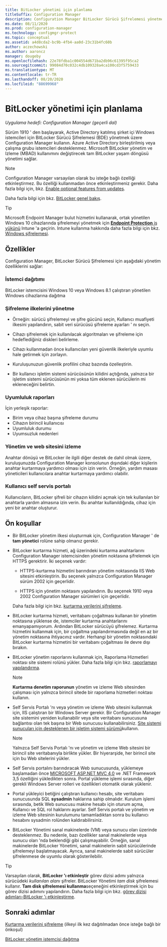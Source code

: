 ```yaml
---
title: BitLocker yönetimi için planlama
titleSuffix: Configuration Manager
description: Configuration Manager BitLocker Sürücü Şifrelemesi yönetmeyi planlayın
ms.date: 08/11/2020
ms.prod: configuration-manager
ms.technology: configmgr-protect
ms.topic: conceptual
ms.assetid: a4d8cda2-bc9b-4fb4-aa0d-23c31b4fc60b
author: aczechowski
ms.author: aaroncz
manager: dougeby
ms.openlocfilehash: 22e78fdba1c004554d671ba2db96c61395f95ca2
ms.sourcegitcommit: 99084d70c032c4db109328a4ca100cd3f5759433
ms.translationtype: MT
ms.contentlocale: tr-TR
ms.lasthandoff: 08/20/2020
ms.locfileid: "88699968"
---
```

# <a name="plan-for-bitlocker-management"></a>BitLocker yönetimi için planlama

*Uygulama hedefi: Configuration Manager (geçerli dal)*

<!-- 3601034 -->

Sürüm 1910 ' den başlayarak, Active Directory katılmış şirket içi Windows istemcileri için BitLocker Sürücü Şifrelemesi (BDE) yönetmek üzere Configuration Manager kullanın. Azure Active Directory birleştirilmiş veya çalışma grubu istemcileri desteklenmez. Microsoft BitLocker yönetim ve Izleme (MBAD) kullanımını değiştirecek tam BitLocker yaşam döngüsü yönetimi sağlar.

> [!NOTE]
> Configuration Manager varsayılan olarak bu isteğe bağlı özelliği etkinleştirmez. Bu özelliği kullanmadan önce etkinleştirmeniz gerekir. Daha fazla bilgi için, bkz. [Enable optional features from updates](../../core/servers/manage/install-in-console-updates.md#bkmk_options).  

Daha fazla bilgi için bkz. [BitLocker genel bakış](/windows/security/information-protection/bitlocker/bitlocker-overview).

> [!TIP]
> Microsoft Endpoint Manager bulut hizmetini kullanarak, ortak yönetilen Windows 10 cihazlarında şifrelemeyi yönetmek için [ **Endpoint Protection** iş yükünü](../../comanage/workloads.md#endpoint-protection) Intune 'a geçirin. Intune kullanma hakkında daha fazla bilgi için bkz. [Windows şifrelemesi](/intune/protect/endpoint-protection-windows-10#windows-encryption).

## <a name="features"></a>Özellikler

Configuration Manager, BitLocker Sürücü Şifrelemesi için aşağıdaki yönetim özelliklerini sağlar:

### <a name="client-deployment"></a>İstemci dağıtımı

BitLocker istemcisini Windows 10 veya Windows 8.1 çalıştıran yönetilen Windows cihazlarına dağıtma

### <a name="manage-encryption-policies"></a>Şifreleme ilkelerini yönetme

- Örneğin: sürücü şifrelemeyi ve şifre gücünü seçin, Kullanıcı muafiyeti ilkesini yapılandırın, sabit veri sürücüsü şifreleme ayarları ' nı seçin.

- Cihazı şifrelemek için kullanılacak algoritmaları ve şifreleme için hedeflediğiniz diskleri belirleme.

- Cihazı kullanmadan önce kullanıcıları yeni güvenlik ilkeleriyle uyumlu hale getirmek için zorlayın.

- Kuruluşunuzun güvenlik profilini cihaz bazında özelleştirin.

- Bir kullanıcı işletim sistemi sürücüsünün kilidini açtığında, yalnızca bir işletim sistemi sürücüsünün mi yoksa tüm eklenen sürücülerin mi ekleneceğini belirtin.

### <a name="compliance-reports"></a>Uyumluluk raporları

İçin yerleşik raporlar:

- Birim veya cihaz başına şifreleme durumu
- Cihazın birincil kullanıcısı
- Uyumluluk durumu
- Uyumsuzluk nedenleri

### <a name="administration-and-monitoring-website"></a>Yönetim ve web sitesini izleme

Anahtar dönüşü ve BitLocker ile ilgili diğer destek de dahil olmak üzere, kuruluşunuzda Configuration Manager konsolunun dışındaki diğer kişilerin anahtar kurtarmaya yardımcı olması için izin verin. Örneğin, yardım masası yöneticileri kullanıcılara anahtar kurtarmaya yardımcı olabilir.

### <a name="user-self-service-portal"></a>Kullanıcı self servis portalı

Kullanıcıların, BitLocker şifreli bir cihazın kilidini açmak için tek kullanılan bir anahtarla yardım almasına izin verin. Bu anahtar kullanıldığında, cihaz için yeni bir anahtar oluşturur.

## <a name="prerequisites"></a>Ön koşullar

- Bir BitLocker yönetim ilkesi oluşturmak için, Configuration Manager ' de **tam yönetici** rolüne sahip olmanız gerekir.

- BitLocker kurtarma hizmeti, ağ üzerindeki kurtarma anahtarlarını Configuration Manager istemcisinden yönetim noktasına şifrelemek için HTTPS gerektirir. İki seçenek vardır:

  - HTTPS-kurtarma hizmetini barındıran yönetim noktasında IIS Web sitesini etkinleştirin. Bu seçenek yalnızca Configuration Manager sürüm 2002 için geçerlidir.<!-- 5925660 -->

  - HTTPS için yönetim noktasını yapılandırın. Bu seçenek 1910 veya 2002 Configuration Manager sürümleri için geçerlidir.

  Daha fazla bilgi için bkz. [kurtarma verilerini şifreleme](../deploy-use/bitlocker/encrypt-recovery-data.md).

- BitLocker kurtarma hizmeti, veritabanı çoğaltması kullanan bir yönetim noktasına yüklense de, istemciler kurtarma anahtarlarını emanyapamıyorum. Ardından BitLocker sürücüyü şifrelemez. Kurtarma hizmetini kullanmak için, bir çoğaltma yapılandırmasında değil en az bir yönetim noktasına ihtiyacınız vardır. Herhangi bir yönetim noktasındaki BitLocker kurtarma hizmetini bir veritabanı çoğaltması ile devre dışı bırakın.<!-- 7813149 -->

- BitLocker yönetim raporlarını kullanmak için, Raporlama Hizmetleri noktası site sistemi rolünü yükler. Daha fazla bilgi için bkz. [raporlamayı yapılandırma](../../core/servers/manage/configuring-reporting.md).

    > [!NOTE]
    > **Kurtarma denetim raporunun** yönetim ve izleme Web sitesinden çalışması için yalnızca birincil sitede bir raporlama hizmetleri noktası kullanın.

- Self Servis Portalı 'nı veya yönetim ve izleme Web sitesini kullanmak için, IIS çalıştıran bir Windows Server gerekir. Bir Configuration Manager site sistemini yeniden kullanabilir veya site veritabanı sunucusuna bağlantısı olan tek başına bir Web sunucusu kullanabilirsiniz. [Site sistemi sunucuları için desteklenen bir işletim sistemi sürümü](../../core/plan-design/configs/supported-operating-systems-for-site-system-servers.md)kullanın.

    > [!NOTE]
    > Yalnızca Self Servis Portalı 'nı ve yönetim ve izleme Web sitesini bir birincil site veritabanıyla birlikte yükler. Bir hiyerarşide, her birincil site için bu Web sitelerini yükler.

- Self Servis portalını barındıracak Web sunucusunda, yüklemeye başlamadan önce [MICROSOFT ASP.NET MVC 4,0](/aspnet/mvc/mvc4) ve .NET Framework 3,5 özelliğini yükledikten sonra. Portal yükleme işlemi sırasında, diğer gerekli Windows Server rolleri ve özellikleri otomatik olarak yüklenir.

- Portal yükleyici betiğini çalıştıran kullanıcı hesabı, site veritabanı sunucusunda SQL **sysadmin** haklarına sahip olmalıdır. Kurulum işlemi sırasında, betik Web sunucusu makine hesabı için oturum açma, Kullanıcı ve SQL rol haklarını ayarlar. Self Servis portalı ve yönetim ve izleme Web sitesinin kurulumunu tamamladıktan sonra bu kullanıcı hesabını sysadmin rolünden kaldırabilirsiniz.

- BitLocker Yönetimi sanal makinelerde (VM) veya sunucu oları üzerinde desteklenmez. Bu nedenle, bazı özellikler sanal makinelerde veya sunucu oları 'nda beklendiği gibi çalışmayabilir. Örneğin, sanal makinelerde BitLocker Yönetimi, sanal makinelerin sabit sürücülerinde şifrelemeyi başlatmayacak. Ayrıca, sanal makinelerde sabit sürücüler şifrelenmese de uyumlu olarak gösterilebilir.

> [!TIP]
> Varsayılan olarak, **BitLocker 'ı etkinleştir** görev dizisi adımı yalnızca sürücüdeki *kullanılan alanı* şifreler. BitLocker Yönetimi *tam disk* şifrelemesi kullanır. **Tam disk şifrelemesi kullanma**seçeneğini etkinleştirmek için bu görev dizisi adımını yapılandırın. Daha fazla bilgi için bkz. [görev dizisi adımları-BitLocker 'ı etkinleştirme](../../osd/understand/task-sequence-steps.md#BKMK_EnableBitLocker).

## <a name="next-steps"></a>Sonraki adımlar

[Kurtarma verilerini şifreleme](../deploy-use/bitlocker/encrypt-recovery-data.md) (ilkeyi ilk kez dağıtılmadan önce isteğe bağlı bir önkoşul)

[BitLocker yönetim istemcisi dağıtma](../deploy-use/bitlocker/deploy-management-agent.md)